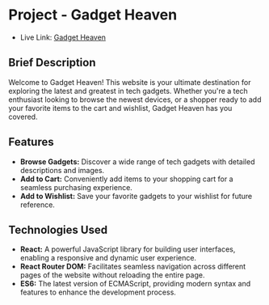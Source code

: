 # Project - Gadget Heaven

- Live Link: [Gadget Heaven](https://gadget-heaven-rafee.surge.sh)

## Brief Description

Welcome to Gadget Heaven! This website is your ultimate destination for exploring the latest and greatest in tech gadgets. Whether you're a tech enthusiast looking to browse the newest devices, or a shopper ready to add your favorite items to the cart and wishlist, Gadget Heaven has you covered.

## Features

- **Browse Gadgets:** Discover a wide range of tech gadgets with detailed descriptions and images.
- **Add to Cart:** Conveniently add items to your shopping cart for a seamless purchasing experience.
- **Add to Wishlist:** Save your favorite gadgets to your wishlist for future reference.

## Technologies Used

- **React:** A powerful JavaScript library for building user interfaces, enabling a responsive and dynamic user experience.
- **React Router DOM:** Facilitates seamless navigation across different pages of the website without reloading the entire page.
- **ES6:** The latest version of ECMAScript, providing modern syntax and features to enhance the development process.
